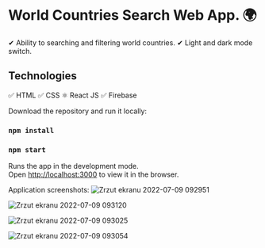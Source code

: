 # World Countries Search Web App. 🌍

✔ Ability to searching and filtering world countries.
✔ Light and dark mode switch.

## Technologies
✅ HTML ✅ CSS ⚛ React JS ✅ Firebase


Download the repository and run it locally:

### `npm install`

### `npm start`

Runs the app in the development mode.<br />
Open [http://localhost:3000](http://localhost:3000) to view it in the browser.


Application screenshots: 
![Zrzut ekranu 2022-07-09 092951](https://user-images.githubusercontent.com/92208474/189515588-5a825b86-d7e7-49b7-b1c0-d2dc0dc4dd66.jpg)

![Zrzut ekranu 2022-07-09 093120](https://user-images.githubusercontent.com/92208474/189515592-b4c64720-562b-42d0-9f01-05230a8e5672.jpg)

![Zrzut ekranu 2022-07-09 093025](https://user-images.githubusercontent.com/92208474/189515596-7b4470ef-901a-4495-bf22-40bdf8b9b19b.jpg)

![Zrzut ekranu 2022-07-09 093054](https://user-images.githubusercontent.com/92208474/189515598-624812bb-7de4-4c98-9099-a70a1a85c159.jpg)

